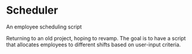 Scheduler
=========

An employee scheduling script


Returning to an old project, hoping to revamp. The goal is to have a script that allocates employees to 
different shifts based on user-input criteria.
